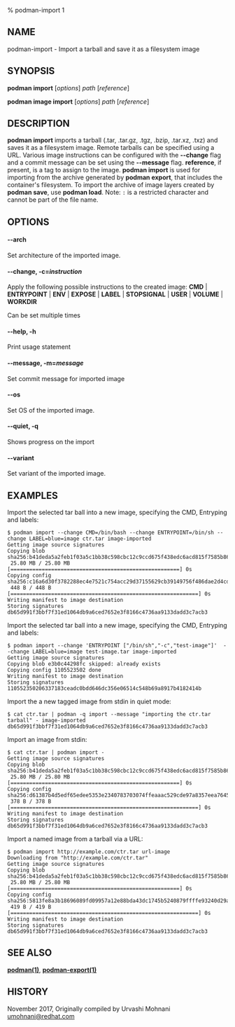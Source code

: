 % podman-import 1

## NAME
podman\-import - Import a tarball and save it as a filesystem image

## SYNOPSIS
**podman import** [*options*] *path* [*reference*]

**podman image import** [*options*] *path* [*reference*]

## DESCRIPTION
**podman import** imports a tarball (.tar, .tar.gz, .tgz, .bzip, .tar.xz, .txz)
and saves it as a filesystem image. Remote tarballs can be specified using a URL.
Various image instructions can be configured with the **--change** flag and
a commit message can be set using the **--message** flag.
**reference**, if present, is a tag to assign to the image.
**podman import** is used for importing from the archive generated by **podman export**, that includes the container's filesystem. To import the archive of image layers created by **podman save**, use **podman load**.
Note: `:` is a restricted character and cannot be part of the file name.

## OPTIONS

#### **--arch**

Set architecture of the imported image.

#### **--change**, **-c**=*instruction*

Apply the following possible instructions to the created image:
**CMD** | **ENTRYPOINT** | **ENV** | **EXPOSE** | **LABEL** | **STOPSIGNAL** | **USER** | **VOLUME** | **WORKDIR**

Can be set multiple times

#### **--help**, **-h**

Print usage statement

#### **--message**, **-m**=*message*

Set commit message for imported image

#### **--os**

Set OS of the imported image.

#### **--quiet**, **-q**

Shows progress on the import

#### **--variant**

Set variant of the imported image.

## EXAMPLES

Import the selected tar ball into a new image, specifying the CMD, Entryping and labels:
```
$ podman import --change CMD=/bin/bash --change ENTRYPOINT=/bin/sh --change LABEL=blue=image ctr.tar image-imported
Getting image source signatures
Copying blob sha256:b41deda5a2feb1f03a5c1bb38c598cbc12c9ccd675f438edc6acd815f7585b86
 25.80 MB / 25.80 MB [======================================================] 0s
Copying config sha256:c16a6d30f3782288ec4e7521c754acc29d37155629cb39149756f486dae2d4cd
 448 B / 448 B [============================================================] 0s
Writing manifest to image destination
Storing signatures
db65d991f3bbf7f31ed1064db9a6ced7652e3f8166c4736aa9133dadd3c7acb3
```

Import the selected tar ball into a new image, specifying the CMD, Entryping and labels:
```
$ podman import --change 'ENTRYPOINT ["/bin/sh","-c","test-image"]'  --change LABEL=blue=image test-image.tar image-imported
Getting image source signatures
Copying blob e3b0c44298fc skipped: already exists
Copying config 1105523502 done
Writing manifest to image destination
Storing signatures
110552350206337183ceadc0bdd646dc356e06514c548b69a8917b4182414b
```

Import the a new tagged image from stdin in quiet mode:
```
$ cat ctr.tar | podman -q import --message "importing the ctr.tar tarball" - image-imported
db65d991f3bbf7f31ed1064db9a6ced7652e3f8166c4736aa9133dadd3c7acb3
```

Import an image from stdin:
```
$ cat ctr.tar | podman import -
Getting image source signatures
Copying blob sha256:b41deda5a2feb1f03a5c1bb38c598cbc12c9ccd675f438edc6acd815f7585b86
 25.80 MB / 25.80 MB [======================================================] 0s
Copying config sha256:d61387b4d5edf65edee5353e2340783703074ffeaaac529cde97a8357eea7645
 378 B / 378 B [============================================================] 0s
Writing manifest to image destination
Storing signatures
db65d991f3bbf7f31ed1064db9a6ced7652e3f8166c4736aa9133dadd3c7acb3
```

Import a named image from a tarball via a URL:
```
$ podman import http://example.com/ctr.tar url-image
Downloading from "http://example.com/ctr.tar"
Getting image source signatures
Copying blob sha256:b41deda5a2feb1f03a5c1bb38c598cbc12c9ccd675f438edc6acd815f7585b86
 25.80 MB / 25.80 MB [======================================================] 0s
Copying config sha256:5813fe8a3b18696089fd09957a12e88bda43dc1745b5240879ffffe93240d29a
 419 B / 419 B [============================================================] 0s
Writing manifest to image destination
Storing signatures
db65d991f3bbf7f31ed1064db9a6ced7652e3f8166c4736aa9133dadd3c7acb3
```

## SEE ALSO
**[podman(1)](podman.1.md)**, **[podman-export(1)](podman-export.1.md)**

## HISTORY
November 2017, Originally compiled by Urvashi Mohnani <umohnani@redhat.com>
